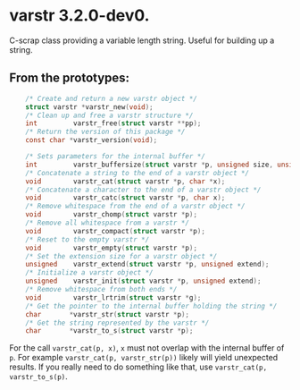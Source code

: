 # varstr 3.2.0-dev0.

C-scrap class providing a variable length string. Useful for building up a
string.

## From the prototypes:

```c
    /* Create and return a new varstr object */
    struct varstr *varstr_new(void);
    /* Clean up and free a varstr structure */
    int         varstr_free(struct varstr **pp);
    /* Return the version of this package */
    const char *varstr_version(void);

    /* Sets parameters for the internal buffer */
    int         varstr_buffersize(struct varstr *p, unsigned size, unsigned extend);
    /* Concatenate a string to the end of a varstr object */
    void        varstr_cat(struct varstr *p, char *x);
    /* Concatenate a character to the end of a varstr object */
    void        varstr_catc(struct varstr *p, char x);
    /* Remove whitespace from the end of a varstr object */
    void        varstr_chomp(struct varstr *p);
    /* Remove all whitespace from a varstr */
    void        varstr_compact(struct varstr *p);
    /* Reset to the empty varstr */
    void        varstr_empty(struct varstr *p);
    /* Set the extension size for a varstr object */
    unsigned    varstr_extend(struct varstr *p, unsigned extend);
    /* Initialize a varstr object */
    unsigned    varstr_init(struct varstr *p, unsigned extend);
    /* Remove whitespace from both ends */
    void        varstr_lrtrim(struct varstr *g);
    /* Get the pointer to the internal buffer holding the string */
    char       *varstr_str(struct varstr *p);
    /* Get the string represented by the varstr */
    char       *varstr_to_s(struct varstr *p);
```

For the call `varstr_cat(p, x)`, `x` must not overlap with the internal buffer of
`p`. For example `varstr_cat(p, varstr_str(p))` likely will yield unexpected
results. If you really need to do something like that, use
`varstr_cat(p, varstr_to_s(p)`.
